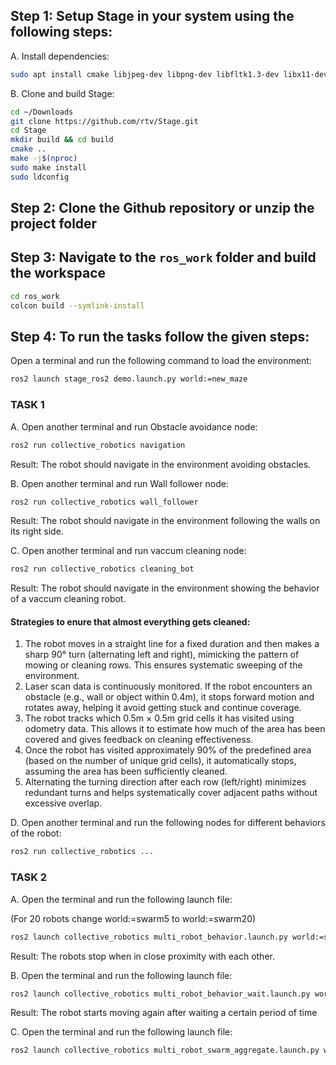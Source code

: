 ## Step 1: Setup Stage in your system using the following steps:

A. Install dependencies:

```bash
sudo apt install cmake libjpeg-dev libpng-dev libfltk1.3-dev libx11-dev libxt-dev libltdl-dev
```

B. Clone and build Stage:

```bash
cd ~/Downloads
git clone https://github.com/rtv/Stage.git
cd Stage
mkdir build && cd build
cmake ..
make -j$(nproc)
sudo make install
sudo ldconfig
```

## Step 2: Clone the Github repository or unzip the project folder

## Step 3: Navigate to the `ros_work` folder and build the workspace

```bash
cd ros_work
colcon build --symlink-install 
```
## Step 4: To run the tasks follow the given steps:

Open a terminal and run the following command to load the environment:

```bash
ros2 launch stage_ros2 demo.launch.py world:=new_maze
```

### TASK 1

A. Open another terminal and run Obstacle avoidance node:

```bash
ros2 run collective_robotics navigation
```

Result: The robot should navigate in the environment avoiding obstacles.

B. Open another terminal and run Wall follower node:

```bash
ros2 run collective_robotics wall_follower
```

Result: The robot should navigate in the environment following the walls on its right side.

C. Open another terminal and run vaccum cleaning node:

```bash
ros2 run collective_robotics cleaning_bot
```

Result: The robot should navigate in the environment showing the behavior of a vaccum cleaning robot.

#### Strategies to enure  that almost everything gets cleaned:

1. The robot moves in a straight line for a fixed duration and then makes a sharp 90° turn (alternating left and right), mimicking the pattern of mowing or cleaning rows. This ensures systematic sweeping of the environment.
2. Laser scan data is continuously monitored. If the robot encounters an obstacle (e.g., wall or object within 0.4m), it stops forward motion and rotates away, helping it avoid getting stuck and continue coverage.
3. The robot tracks which 0.5m × 0.5m grid cells it has visited using odometry data. This allows it to estimate how much of the area has been covered and gives feedback on cleaning effectiveness.
4. Once the robot has visited approximately 90% of the predefined area (based on the number of unique grid cells), it automatically stops, assuming the area has been sufficiently cleaned.
5. Alternating the turning direction after each row (left/right) minimizes redundant turns and helps systematically cover adjacent paths without excessive overlap.

D. Open another terminal and run the following nodes for different behaviors of the robot:

```bash
ros2 run collective_robotics ...
```

### TASK 2

A. Open the terminal and run the following launch file:

(For 20 robots change world:=swarm5 to world:=swarm20)

```bash
ros2 launch collective_robotics multi_robot_behavior.launch.py world:=swarm5
```
Result: The robots stop when in close proximity with each other.

B. Open the terminal and run the following launch file:

```bash
ros2 launch collective_robotics multi_robot_behavior_wait.launch.py world:=swarm5
```
Result: The robot starts  moving again after waiting a certain period of time

C. Open the terminal and run the following launch file:

```bash
ros2 launch collective_robotics multi_robot_swarm_aggregate.launch.py world:=swarm5
```


